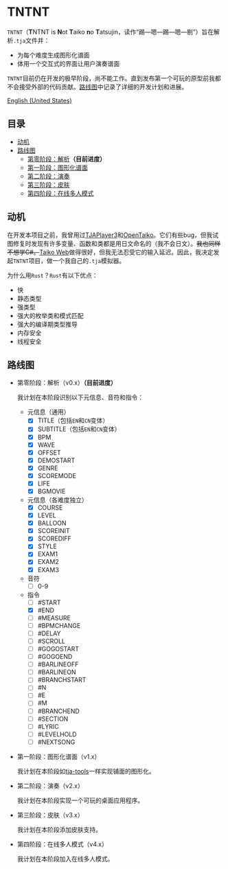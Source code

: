 # TNTNT 

`TNTNT`（**T**NTNT is **N**ot **T**aiko **n**o **T**atsujin，读作“踢—嗯—踢—嗯—剔”）旨在解析`.tja`文件并：
- 为每个难度生成图形化谱面
- 体用一个交互式的界面让用户演奏谱面

`TNTNT`目前仍在开发的极早阶段，尚不能工作。直到发布第一个可玩的原型前我都不会接受外部的代码贡献。[路线图](#路线图)中记录了详细的开发计划和进展。

[English (United States)](README-en_US.md)

## 目录

- [动机](#动机)
- [路线图](#路线图)
    - [第零阶段：解析](#stage-0)**（目前进度）**
    - [第一阶段：图形化谱面](#stage-1)
    - [第二阶段：演奏](#stage-2)
    - [第三阶段：皮肤](#stage-3)
    - [第四阶段：在线多人模式](#stage-4)

## 动机

在开发本项目之前，我曾用过[TJAPlayer3](https://github.com/twopointzero/TJAPlayer3)和[OpenTaiko](https://github.com/0auBSQ/OpenTaiko)。它们有些bug，但我试图修复时发现有许多变量、函数和类都是用日文命名的（我不会日文）。~~我也同样不想学C#。~~[Taiko Web](https://github.com/bui/taiko-web)做得很好，但我无法忍受它的输入延迟。因此，我决定发起`TNTNT`项目，做一个我自己的`.tja`模拟器。

为什么用`Rust`？`Rust`有以下优点：
- 快
- 静态类型
- 强类型
- 强大的枚举类和模式匹配
- 强大的编译期类型推导
- 内存安全
- 线程安全

## 路线图

- <span id="stage-0">第零阶段：解析（v0.x）</span>**（目前进度）** 

    我计划在本阶段识别以下元信息、音符和指令：
    - 元信息（通用）
        - [x] TITLE（包括`EN`和`CN`变体）
        - [x] SUBTITLE（包括`EN`和`CN`变体）
        - [x] BPM
        - [x] WAVE
        - [x] OFFSET
        - [x] DEMOSTART
        - [x] GENRE
        - [x] SCOREMODE
        - [x] LIFE
        - [x] BGMOVIE
    - 元信息（各难度独立）
        - [x] COURSE
        - [x] LEVEL
        - [x] BALLOON
        - [x] SCOREINIT
        - [x] SCOREDIFF
        - [x] STYLE
        - [x] EXAM1
        - [x] EXAM2
        - [x] EXAM3
    - 音符
        - [ ] 0-9
    - 指令
        - [ ] #START
        - [x] #END
        - [ ] #MEASURE
        - [ ] #BPMCHANGE
        - [ ] #DELAY
        - [ ] #SCROLL
        - [ ] #GOGOSTART
        - [ ] #GOGOEND
        - [ ] #BARLINEOFF
        - [ ] #BARLINEON
        - [ ] #BRANCHSTART
        - [ ] #N
        - [ ] #E
        - [ ] #M
        - [ ] #BRANCHEND
        - [ ] #SECTION
        - [ ] #LYRIC
        - [ ] #LEVELHOLD
        - [ ] #NEXTSONG

- <span id="stage-1">第一阶段：图形化谱面（v1.x）</span>

    我计划在本阶段如[tja-tools](https://github.com/WHMHammer/tja-tools)一样实现铺面的图形化。

- <span id="stage-2">第二阶段：演奏（v2.x）</span>

    我计划在本阶段实现一个可玩的桌面应用程序。

- <span id="stage-3">第三阶段：皮肤（v3.x）</span>

    我计划在本阶段添加皮肤支持。

- <span id="stage-4">第四阶段：在线多人模式（v4.x）</span>

    我计划在本阶段加入在线多人模式。

